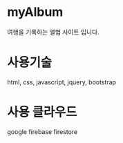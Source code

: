 # myAlbum
여행을 기록하는 앨범 사이트 입니다.
# 사용기술
html, css, javascript, jquery, bootstrap
# 사용 클라우드
google firebase firestore

